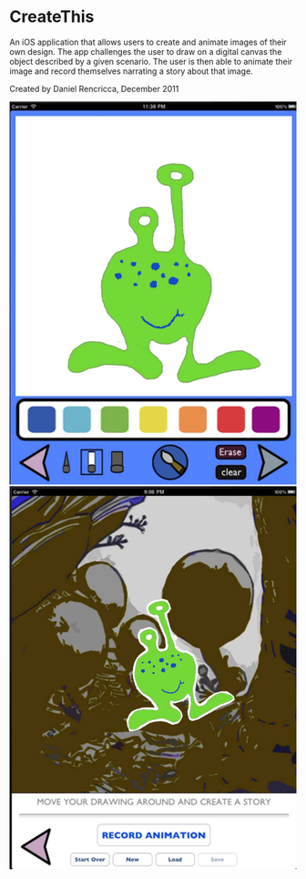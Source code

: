 # CreateThis
An iOS application that allows users to create and animate images of their own design. The app challenges the user to draw on a digital canvas the object described by a given scenario. The user is then able to animate their image and record themselves narrating a story about that image.

Created by Daniel Rencricca, December 2011


![screen shot 1](images/Graphics/Screenshot1.jpg?raw=true "Drawing Canvas")
![screen shot 2](images/Graphics/Screenshot2.jpg?raw=true "Animation Screen")
